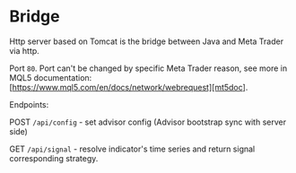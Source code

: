 # Bridge
Http server based on Tomcat is the bridge between Java and Meta Trader via http. 

Port `80`. Port can't be changed by specific Meta Trader reason, see more in MQL5 documentation: [https://www.mql5.com/en/docs/network/webrequest][mt5doc].

Endpoints:

POST `/api/config` - set advisor config (Advisor bootstrap sync with server side)

GET `/api/signal` - resolve indicator's time series and return signal corresponding strategy.


[mt5doc]: https://www.mql5.com/en/docs/network/webrequest